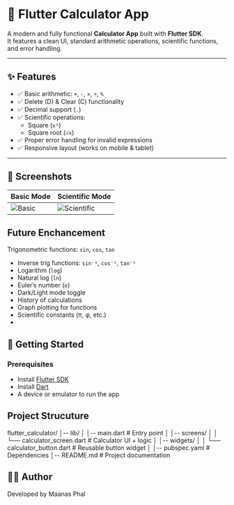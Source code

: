 # 🧮 Flutter Calculator App

A modern and fully functional **Calculator App** built with **Flutter SDK**.  
It features a clean UI, standard arithmetic operations, scientific functions, and error handling.

---

## ✨ Features

- ✅ Basic arithmetic: `+`, `-`, `×`, `÷`, `%`
- ✅ Delete (D) & Clear (C) functionality
- ✅ Decimal support (`.`)
- ✅ Scientific operations:
  - Square (`x²`)
  - Square root (`√x`)
- ✅ Proper error handling for invalid expressions
- ✅ Responsive layout (works on mobile & tablet)

---

## 📸 Screenshots

| Basic Mode | Scientific Mode |
|------------|-----------------|
| ![Basic](screenshots/basic.png) | ![Scientific](screenshots/scientific.png) |


## Future Enchancement
 Trigonometric functions: `sin`, `cos`, `tan`
  - Inverse trig functions: `sin⁻¹`, `cos⁻¹`, `tan⁻¹`
  - Logarithm (`log`)
  - Natural log (`ln`)
  - Euler’s number (`e`)
  -  Dark/Light mode toggle
  -  History of calculations
  -  Graph plotting for functions
  -  Scientific constants (π, φ, etc.)
  - 

## 🚀 Getting Started

### Prerequisites
- Install [Flutter SDK](https://docs.flutter.dev/get-started/install)
- Install [Dart](https://dart.dev/get-dart)
- A device or emulator to run the app

## Project Strucuture
  flutter_calculator/
│-- lib/
│   │-- main.dart        # Entry point
│   │-- screens/
│   │   └── calculator_screen.dart  # Calculator UI + logic
│   │-- widgets/
│   │   └── calculator_button.dart  # Reusable button widget
│
│-- pubspec.yaml         # Dependencies
│-- README.md            # Project documentation

## 👨‍💻 Author
Developed by Maanas Phal
 



